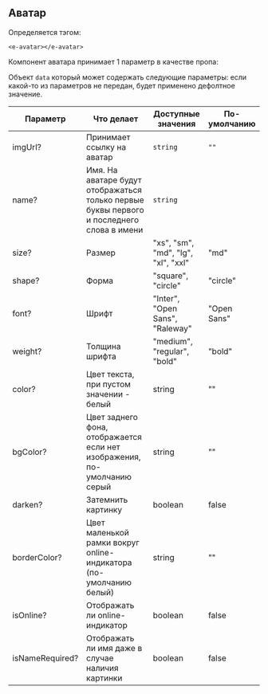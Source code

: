 ## Аватар

Определяется тэгом:
```vue
<e-avatar></e-avatar>
```

Компонент аватара принимает 1 параметр в качестве пропа:

Объект `data` который может содержать следующие параметры:
если какой-то из параметров не передан, будет применено дефолтное значение.

| Параметр        | Что делает                                                                                | Доступные значения                  | По-умолчанию |
| --------------- | ----------------------------------------------------------------------------------------- | ----------------------------------- |--------------|
| imgUrl?         | Принимает ссылку на аватар                                                                | `string`                            | `""`         |
| name?           | Имя. На аватаре будут отображаться только первые буквы первого и последнего слова в имени | `string`                            |
| size?           | Размер                                                                                    | "xs", "sm", "md", "lg", "xl", "xxl" | "md"         |
| shape?          | Форма                                                                                     | "square", "circle"                  | "circle"     |
| font?           | Шрифт                                                                                     | "Inter", "Open Sans", "Raleway"     | "Open Sans"  |
| weight?         | Толщина шрифта                                                                            | "medium", "regular", "bold"         | "bold"       |
| color?          | Цвет текста, при пустом значении - белый                                                  | string                              | ""           |
| bgColor?        | Цвет заднего фона, отображается если нет изображения, по-умолчанию серый                  | string                              | ""           |
| darken?         | Затемнить картинку                                                                        | boolean                             | false        |
| borderColor?    | Цвет маленькой рамки вокруг online-индикатора (по-умолчанию белый)                        | string                              | ""           |
| isOnline?       | Отображать ли online-индикатор                                                            | boolean                             | false        |
| isNameRequired? | Отображать ли имя даже в случае наличия картинки                                          | boolean                             | false        |
